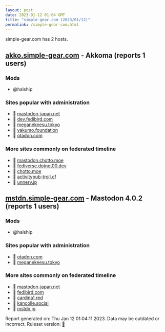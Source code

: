 ```yaml
---
layout: post
date: 2023-01-12 01:04 GMT
title: "simple-gear.com (2023/01/12)"
permalink: /simple-gear-com.html
---
```


simple-gear.com has 2 hosts.

## [akko.simple-gear.com](https://akko.simple-gear.com) - Akkoma (reports 1 users)

### Mods
 * @halship

### Sites popular with administration

* 🐘 [mastodon-japan.net](/mastodon-japan-net.html)
* 🐘 [dev.fedibird.com](/dev-fedibird-com.html)
* 🐘 [meganekeesu.tokyo](/meganekeesu-tokyo.html)
* 🐘 [yakumo.foundation](/yakumo-foundation.html)
* 🐘 [otadon.com](/otadon-com.html)

### More sites commonly on federated timeline

* 🐘 [mastodon.chotto.moe](/mastodon-chotto-moe.html)
* 🐘 [fediverse.dotnet00.dev](/fediverse-dotnet00-dev.html)
* 🐘 [chotto.moe](/chotto-moe.html)
* 🐘 [activitypub-troll.cf](/activitypub-troll-cf.html)
* 🐘 [unnerv.jp](/unnerv-jp.html)

## [mstdn.simple-gear.com](https://mstdn.simple-gear.com) - Mastodon 4.0.2 (reports 1 users)

### Mods
 * @halship

### Sites popular with administration

* 🐘 [otadon.com](/otadon-com.html)
* 🐘 [meganekeesu.tokyo](/meganekeesu-tokyo.html)

### More sites commonly on federated timeline

* 🐘 [mastodon-japan.net](/mastodon-japan-net.html)
* 🐘 [fedibird.com](/fedibird-com.html)
* 🐘 [cardina1.red](/cardina1-red.html)
* 🐘 [kancolle.social](/kancolle-social.html)
* 🐘 [mstdn.jp](/mstdn-jp.html)

Report generated on: Thu Jan 12 01:04:11 2023. Data may be outdated or incorrect.
Ruleset version: [🧁](/version-cupcake)
